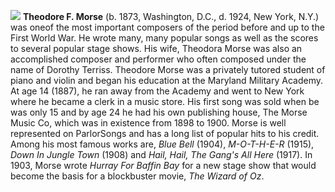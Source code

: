 ![](/images/tmorse.jpg)
**Theodore F. Morse** (b. 1873, Washington, D.C., d. 1924, New York, N.Y.) was oneof the most important composers of the period before and up to the First World War. He wrote many, many popular songs as well as the scores to several popular stage shows. His wife, Theodora Morse was also an accomplished composer and performer who often composed under the name of Dorothy Terriss. Theodore Morse was a privately tutored student of piano and violin and began his education at the Maryland Military Academy. At age 14 (1887), he ran away from the Academy and went to New York where he became a clerk in a music store. His first song was sold when be was only 15 and by age 24 he had his own publishing house, The Morse Music Co, which was in existence from 1898 to 1900. Morse is well represented on ParlorSongs and has a long list of popular hits to his credit. Among his most famous works are, *Blue Bell* (1904), *M-O-T-H-E-R* (1915), *Down In Jungle Town* (1908) and *Hail, Hail, The Gang's All Here* (1917). In 1903, Morse wrote *Hurray For Baffin Bay* for a new stage show that would become the basis for a blockbuster movie, *The Wizard of Oz*.